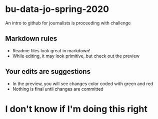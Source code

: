 # bu-data-jo-spring-2020
An intro to github for journalists is proceeding with challenge

## Markdown rules
* Readme files look great in markdown!
* While editing, it may look primitive, but check out the preview

## Your edits are suggestions
* In the preview, you will see changes color coded with green and red
* Nothing is final until changes are committed

# I don't know if I'm doing this right
